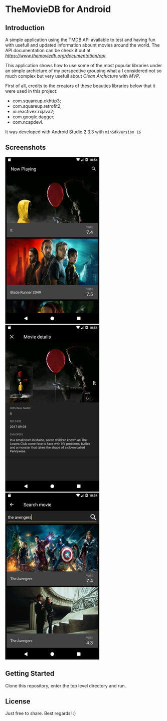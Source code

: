 # TheMovieDB for Android

## Introduction

A simple application using the TMDB API available to test and having fun with usefull and updated information abount movies around the world. The API documentation can be check it out at *https://www.themoviedb.org/documentation/api*.

This application shows how to use some of the most popular libraries under an simple archicture of my perspective grouping what a I considered not so much complex but very usefull about *Clean Archicture* with *MVP*.

First of all, credits to the creators of these beauties libraries below that it were used in this project:
 - com.squareup.okhttp3;
 - com.squareup.retrofit2;
 - io.reactivex.rxjava2;
 - com.google.dagger;
 - com.ncapdevi.

It was developed with Android Studio 2.3.3 with `minSdkVersion 16`

## Screenshots

![Main Screen](https://github.com/aramizu/themoviedb-android-java/blob/master/screen-1.png?raw=true)
![Details Screen](https://github.com/aramizu/themoviedb-android-java/blob/master/screen-2.png?raw=true)
![Search Screen](https://github.com/aramizu/themoviedb-android-java/blob/master/screen-3.png?raw=true)

## Getting Started

Clone this repository, enter the top level directory and run.

## License

Just free to share. Best regards! :)
